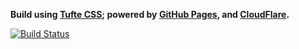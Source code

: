 **Build using [Tufte CSS](https://edwardtufte.github.io/tufte-css/); powered by [GitHub Pages](https://pages.github.com/), and [CloudFlare](https://www.cloudflare.com/).**

[![Build Status](https://travis-ci.org/abremges/abremges.github.io.svg)](https://travis-ci.org/abremges/abremges.github.io)
